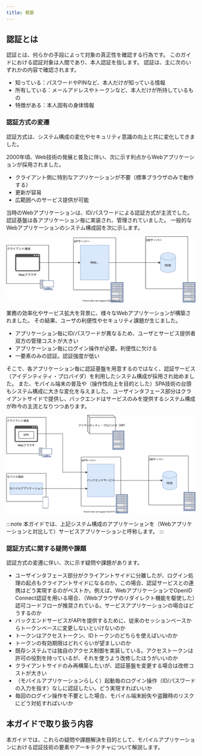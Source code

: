 ```yaml
---
title: 概要
---
```


## 認証とは

認証とは、何らかの手段によって対象の真正性を確認する行為です。
このガイドにおける認証対象は人間であり、本人認証を指します。
認証は、主に次のいずれかの内容で確認されます。

- 知っている：パスワードやPINなど、本人だけが知っている情報
- 所有している：メールアドレスやトークンなど、本人だけが所持しているもの
- 特徴がある：本人固有の身体情報

### 認証方式の変遷

認証方式は、システム構成の変化やセキュリティ意識の向上と共に変化してきました。

2000年頃、Web技術の発展と普及に伴い、次に示す利点からWebアプリケーションが採用されました。

- クライアント側に特別なアプリケーションが不要（標準ブラウザのみで動作する）
- 更新が容易
- 広範囲へのサービス提供が可能

当時のWebアプリケーションは、ID/パスワードによる認証方式が主流でした。
認証基盤は各アプリケーション毎に実装され、管理されていました。
一般的なWebアプリケーションのシステム構成図を次に示します。

![Webアプリケーションのシステム構成図](web-application-system-architecture.svg)

業務の効率化やサービス拡大を背景に、様々なWebアプリケーションが構築されました。
その結果、ユーザの利便性やセキュリティ課題が生じました。

- アプリケーション毎にID/パスワードが異なるため、ユーザとサービス提供者双方の管理コストが大きい
- アプリケーション毎にログイン操作が必要。利便性に欠ける
- 一要素のみの認証。認証強度が低い

そこで、各アプリケーション毎に認証基盤を用意するのではなく、認証サービス（アイデンティティ・プロバイダ）を利用したシステム構成が採用され始めました。
また、モバイル端末の普及や（操作性向上を目的とした）SPA技術の台頭もシステム構成に大きな変化を与えました。
ユーザインタフェース部分はクライアントサイドで提供し、バックエンドはサービスのみを提供するシステム構成が昨今の主流となりつつあります。

![認証サービスを用いたサービスアプリケーションのシステム構成図](service-application-system-architecture-using-authn-service.svg)

:::note
本ガイドでは、上記システム構成のアプリケーションを（Webアプリケーションと対比して）サービスアプリケーションと呼称します。
:::

### 認証方式に関する疑問や課題

認証方式の変遷に伴い、次に示す疑問や課題があります。

- ユーザインタフェース部分がクライアントサイドに分離したが、ログイン処理の起点もクライアントサイドになるのか。この場合、認証サービスとの連携はどう実現するのがベストか。例えば、WebアプリケーションでOpenID Connect認証を用いる場合、（Webブラウザのリダイレクト機能を駆使した）認可コードフローが推奨されている。サービスアプリケーションの場合はどうするのか
- バックエンドサービスがAPIを提供するために、従来のセッションベースからトークンベースに変更しないといけないのか
- トークンはアクセストークン、IDトークンのどちらを使えばいいのか
- トークンの有効期限はどれくらいが望ましいのか
- 既存システムでは独自のアクセス制御を実装している。アクセストークンは許可の役割を持っているが、それを使うよう改修したほうがいいのか
- クライアントサイドのみ再構築したいが、認証基盤を変更する場合は改修コストが大きい
- （モバイルアプリケーションらしく）起動毎のログイン操作（ID/パスワードの入力を指す）なしに認証したい。どう実現すればいいか
- 毎回のログイン操作を不要とした場合、モバイル端末紛失や盗難時のリスクにどう対処すればいいか

## 本ガイドで取り扱う内容

本ガイドでは、これらの疑問や課題解決を目的として、モバイルアプリケーションにおける認証技術の要素やアーキテクチャについて解説します。
